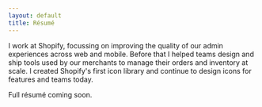 ```yaml
---
layout: default
title: Résumé
---
```


I work at Shopify, focussing on improving the quality of our admin experiences across web and mobile. Before that I helped teams design and ship tools used by our merchants to manage their orders and inventory at scale. I created Shopify's first icon library and continue to design icons for features and teams today.

Full résumé coming soon.